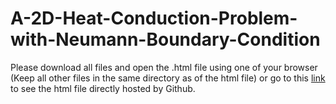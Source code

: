# A-2D-Heat-Conduction-Problem-with-Neumann-Boundary-Condition
Please download all files and open the .html file using one of your browser (Keep all other files in the same directory as of the html file) or go to this [link](https://rysul119.github.io/1A-2D-Heat-Conduction-Problem-with-Neumann-Boundary-Condition-master/) to see the html file directly hosted by Github.
